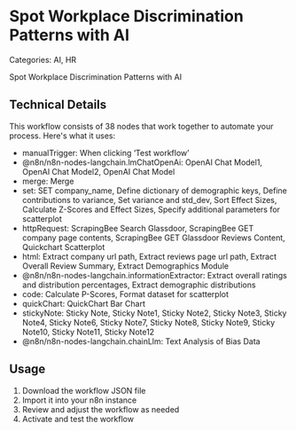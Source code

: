 # Spot Workplace Discrimination Patterns with AI

Categories: AI, HR

Spot Workplace Discrimination Patterns with AI

## Technical Details

This workflow consists of 38 nodes that work together to automate your process. Here's what it uses:

- manualTrigger: When clicking ‘Test workflow’
- @n8n/n8n-nodes-langchain.lmChatOpenAi: OpenAI Chat Model1, OpenAI Chat Model2, OpenAI Chat Model
- merge: Merge
- set: SET company_name, Define dictionary of demographic keys, Define contributions to variance, Set variance and std_dev, Sort Effect Sizes, Calculate Z-Scores and Effect Sizes, Specify additional parameters for scatterplot
- httpRequest: ScrapingBee Search Glassdoor, ScrapingBee GET company page contents, ScrapingBee GET Glassdoor Reviews Content, Quickchart Scatterplot
- html: Extract company url path, Extract reviews page url path, Extract Overall Review Summary, Extract Demographics Module
- @n8n/n8n-nodes-langchain.informationExtractor: Extract overall ratings and distribution percentages, Extract demographic distributions
- code: Calculate P-Scores, Format dataset for scatterplot
- quickChart: QuickChart Bar Chart
- stickyNote: Sticky Note, Sticky Note1, Sticky Note2, Sticky Note3, Sticky Note4, Sticky Note6, Sticky Note7, Sticky Note8, Sticky Note9, Sticky Note10, Sticky Note11, Sticky Note12
- @n8n/n8n-nodes-langchain.chainLlm: Text Analysis of Bias Data

## Usage

1. Download the workflow JSON file
2. Import it into your n8n instance
3. Review and adjust the workflow as needed
4. Activate and test the workflow

